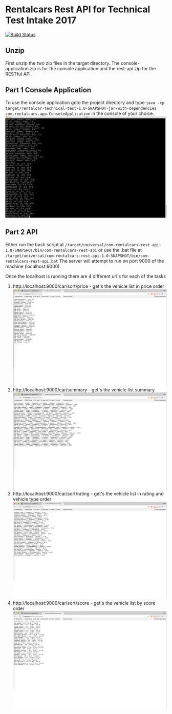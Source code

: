 # Rentalcars Rest API for Technical Test Intake 2017
[![Build Status](https://travis-ci.org/LukeCollier/rentalcars-rest-api.svg?branch=master)](https://travis-ci.org/LukeCollier/rentalcars-rest-api)

## Unzip
First unzip the two zip files in the target directory. The console-application.zip is for the console application and the rest-api.zip for the RESTful API.

## Part 1 Console Application
To use the console application goto the project directory and type `java -cp target/rentalcar-technical-test-1.0-SNAPSHOT-jar-with-dependencies com.rentalcars.app.ConsoleApplication` in the console of your choice.
![Proof of the working console application](images/console-proof.png?raw=true)

## Part 2 API
Either run the bash script at `/target/universal/com-rentalcars-rest-api-1.0-SNAPSHOT/bin/com-rentalcars-rest-api`
or use the .bat file at `/target/universal/com-rentalcars-rest-api-1.0-SNAPSHOT/bin/com-rentalcars-rest-api.bat`
The server will attempt to run on port 9000 of the machine (localhost:9000).

Once the localhost is running there are 4 different url's for each of the tasks
1. http://localhost:9000/car/sort/price - get's the vehicle list in price order
![Sort price working](images/sort-price.png?raw=true)
2. http://localhost:9000/car/summary - get's the vehicle list summary
![Sort price working](images/summary.png?raw=true)
3. http://localhost:9000/car/sort/rating - get's the vehicle list in rating and
vehicle type order
![Sort price working](images/sort-rating.png?raw=true)
4. http://localhost:9000/car/sort/score - get's the vehicle list by score order
![Sort price working](images/sort-score.png?raw=true)

